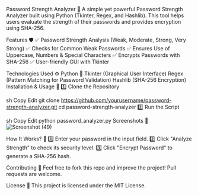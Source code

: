 Password Strength Analyzer 🔐
A simple yet powerful Password Strength Analyzer built using Python (Tkinter, Regex, and Hashlib). This tool helps users evaluate the strength of their passwords and provides encryption using SHA-256.

Features 🛡️
✅ Password Strength Analysis (Weak, Moderate, Strong, Very Strong)
✅ Checks for Common Weak Passwords
✅ Ensures Use of Uppercase, Numbers & Special Characters
✅ Encrypts Passwords with SHA-256
✅ User-friendly GUI with Tkinter

Technologies Used ⚙️
Python 🐍
Tkinter (Graphical User Interface)
Regex (Pattern Matching for Password Validation)
Hashlib (SHA-256 Encryption)
Installation & Usage 🚀
1️⃣ Clone the Repository

sh
Copy
Edit
git clone https://github.com/yourusername/password-strength-analyzer.git
cd password-strength-analyzer
2️⃣ Run the Script

sh
Copy
Edit
python password_analyzer.py
Screenshots 📸
![Screenshot (49)](https://github.com/user-attachments/assets/93ff3086-602d-430d-8e62-a73d7e523572)


How It Works? 🤔
1️⃣ Enter your password in the input field.
2️⃣ Click "Analyze Strength" to check its security level.
3️⃣ Click "Encrypt Password" to generate a SHA-256 hash.

Contributing 🤝
Feel free to fork this repo and improve the project! Pull requests are welcome.

License 📜
This project is licensed under the MIT License.
